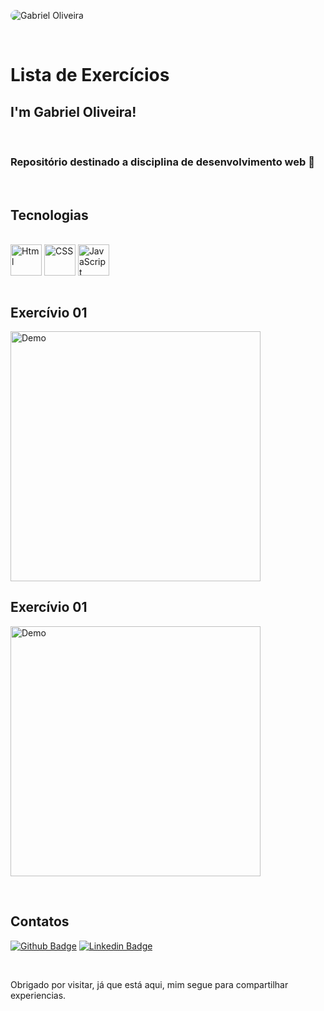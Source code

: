 <p>
    <img  align="center" style="width=200px; height=200px; border-radius:18px;" 
    src="https://github.com/gabriel-oliveira800.png"
    alt="Gabriel Oliveira"
    >
</p>

<br>
<h1>Lista de Exercícios</h1>
 
## I'm Gabriel Oliveira!

<br>
<h3>Repositório destinado a disciplina de desenvolvimento web 🚀</h3>
 
<br>

## Tecnologias 
<br>

<div>
    <img  align="center" height="50px" width="50px" 
    src="https://cdn.svgporn.com/logos/html-5.svg"
    alt="Html"
    >
    <img  align="center" height="50px" width="50px" 
    src="https://cdn.svgporn.com/logos/css-3.svg"
    alt="CSS"
    >
  <img  align="center" height="50px" width="50px" 
    src="https://cdn.svgporn.com/logos/javascript.svg"
    alt="JavaScript"
    >
</div>


<br>

## Exercívio 01
<p>
    <img  
        align="center" height="400px" " 
        src="./exercicio_01/demo.gif" alt="Demo"
    >
</p>


## Exercívio 01
<p>
    <img  
        align="center" height="400px" " 
        src="./exercicio_02/demo.gif" alt="Demo"
    >
</p>

<br>

## Contatos 
[![Github Badge](https://img.shields.io/badge/-Github-000?style=flat-square&logo=Github&logoColor=white&link=link_do_seu_perfil_no_github)](https://github.com/gabriel-oliveira800)
[![Linkedin Badge](https://img.shields.io/badge/-LinkedIn-blue?style=flat-square&logo=Linkedin&logoColor=white&link=link_do_seu_perfil_no_linkedin)](https://www.linkedin.com/in/gabriel-oliveira-94ab2a17a/)

<br>

Obrigado por visitar, já que está aqui, mim segue para compartilhar experiencias. 